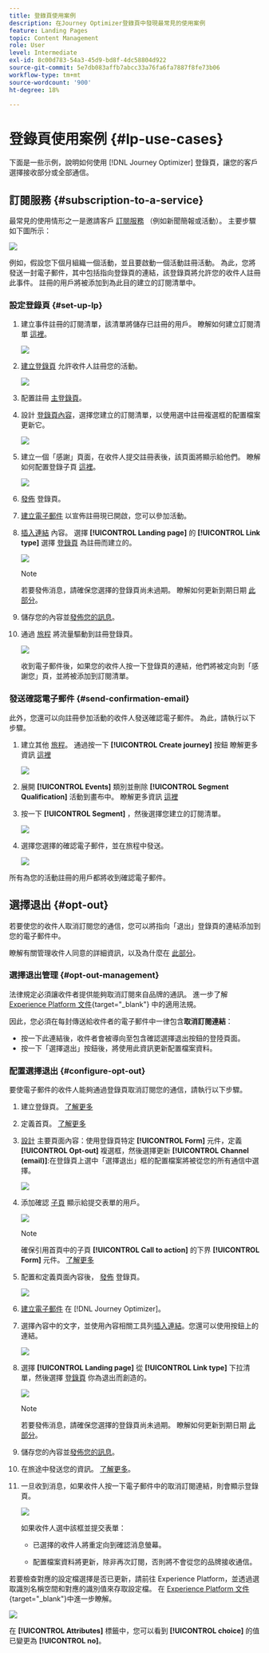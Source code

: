 ```yaml
---
title: 登錄頁使用案例
description: 在Journey Optimizer登錄頁中發現最常見的使用案例
feature: Landing Pages
topic: Content Management
role: User
level: Intermediate
exl-id: 8c00d783-54a3-45d9-bd8f-4dc58804d922
source-git-commit: 5e7db083affb7abcc33a76fa6fa7887f8fe73b06
workflow-type: tm+mt
source-wordcount: '900'
ht-degree: 18%

---
```


# 登錄頁使用案例 {#lp-use-cases}

下面是一些示例，說明如何使用 [!DNL Journey Optimizer] 登錄頁，讓您的客戶選擇接收部分或全部通信。

## 訂閱服務 {#subscription-to-a-service}

最常見的使用情形之一是邀請客戶 [訂閱服務](subscription-list.md) （例如新聞簡報或活動）。 主要步驟如下圖所示：

![](assets/lp_subscription-uc.png)

例如，假設您下個月組織一個活動，並且要啟動一個活動註冊活動<!--to keep your customers that are interested updated on that event-->。 為此，您將發送一封電子郵件，其中包括指向登錄頁的連結，該登錄頁將允許您的收件人註冊此事件。 註冊的用戶將被添加到為此目的建立的訂閱清單中。

### 設定登錄頁 {#set-up-lp}

1. 建立事件註冊的訂閱清單，該清單將儲存已註冊的用戶。 瞭解如何建立訂閱清單 [這裡](subscription-list.md#define-subscription-list)。

   ![](assets/lp_subscription-uc-list.png)

1. [建立登錄頁](create-lp.md) 允許收件人註冊您的活動。

   ![](assets/lp_create-lp-details.png)

1. 配置註冊 [主登錄頁](create-lp.md#configure-primary-page)。

1. 設計 [登錄頁內容](design-lp.md)，選擇您建立的訂閱清單，以使用選中註冊複選框的配置檔案更新它。

   ![](assets/lp_subscription-uc-lp-list.png)

1. 建立一個「感謝」頁面，在收件人提交註冊表後，該頁面將顯示給他們。 瞭解如何配置登錄子頁 [這裡](create-lp.md#configure-subpages)。

   ![](assets/lp_subscription-uc-thanks.png)

1. [發佈](create-lp.md#publish) 登錄頁。

1. [建立電子郵件](../messages/create-message.md) 以宣佈註冊現已開啟，您可以參加活動。

1. [插入連結](../messages/message-tracking.md#insert-links) 內容。 選擇 **[!UICONTROL Landing page]** 的 **[!UICONTROL Link type]** 選擇 [登錄頁](create-lp.md#configure-primary-page) 為註冊而建立的。

   ![](assets/lp_subscription-uc-link.png)

   >[!NOTE]
   >
   >若要發佈消息，請確保您選擇的登錄頁尚未過期。 瞭解如何更新到期日期 [此部分](create-lp.md#configure-primary-page)。

1. 儲存您的內容並[發佈您的訊息](../messages/publish-manage-message.md)。

1. 通過 [旅程](../building-journeys/journey.md) 將流量驅動到註冊登錄頁。

   ![](assets/lp_subscription-uc-journey.png)

   收到電子郵件後，如果您的收件人按一下登錄頁的連結，他們將被定向到「感謝您」頁，並將被添加到訂閱清單。

### 發送確認電子郵件 {#send-confirmation-email}

此外，您還可以向註冊參加活動的收件人發送確認電子郵件。 為此，請執行以下步驟。

1. 建立其他 [旅程](../building-journeys/journey.md)。 通過按一下 **[!UICONTROL Create journey]** 按鈕 瞭解更多資訊 [這裡](create-lp.md#configure-primary-page)

   ![](assets/lp_subscription-uc-create-journey.png)

1. 展開 **[!UICONTROL Events]** 類別並刪除 **[!UICONTROL Segment Qualification]** 活動到畫布中。 瞭解更多資訊 [這裡](../building-journeys/segment-qualification-events.md)

1. 按一下 **[!UICONTROL Segment]** ，然後選擇您建立的訂閱清單。

   ![](assets/lp_subscription-uc-confirm-journey.png)

1. 選擇您選擇的確認電子郵件，並在旅程中發送。

   ![](assets/lp_subscription-uc-confirm-email.png)

所有為您的活動註冊的用戶都將收到確認電子郵件。

<!--The event registration's subscription list tracks the profiles who registered and you can send them targeted event updates.-->

## 選擇退出 {#opt-out}

若要使您的收件人取消訂閱您的通信，您可以將指向「退出」登錄頁的連結添加到您的電子郵件中。

瞭解有關管理收件人同意的詳細資訊，以及為什麼在 [此部分](../messages/consent.md)。

### 選擇退出管理 {#opt-out-management}

法律規定必須讓收件者提供能夠取消訂閱來自品牌的通訊。 進一步了解 [Experience Platform 文件](https://experienceleague.adobe.com/docs/experience-platform/privacy/regulations/overview.html?lang=zh-Hant){target=&quot;_blank&quot;} 中的適用法規。

因此，您必須在每封傳送給收件者的電子郵件中一律包含&#x200B;**取消訂閱連結**：

* 按一下此連結後，收件者會被導向至包含確認選擇退出按鈕的登陸頁面。
* 按一下「選擇退出」按鈕後，將使用此資訊更新配置檔案資料。

### 配置選擇退出 {#configure-opt-out}

要使電子郵件的收件人能夠通過登錄頁取消訂閱您的通信，請執行以下步驟。

1. 建立登錄頁。 [了解更多](create-lp.md)

1. 定義首頁。 [了解更多](create-lp.md#configure-primary-page)

1. [設計](design-lp.md) 主要頁面內容：使用登錄頁特定 **[!UICONTROL Form]** 元件，定義 **[!UICONTROL Opt-out]** 複選框，然後選擇更新 **[!UICONTROL Channel (email)]**:在登錄頁上選中「選擇退出」框的配置檔案將被從您的所有通信中選擇。

   ![](assets/lp_opt-out-primary-lp.png)

   <!--You can also build your own landing page and host it on the third-party system of your choice.-->

1. 添加確認 [子頁](create-lp.md#configure-subpages) 顯示給提交表單的用戶。

   ![](assets/lp_opt-out-subpage.png)

   >[!NOTE]
   >
   >確保引用首頁中的子頁 **[!UICONTROL Call to action]** 的下界 **[!UICONTROL Form]** 元件。 [了解更多](design-lp.md)

1. 配置和定義頁面內容後， [發佈](create-lp.md#publish) 登錄頁。

   ![](assets/lp_opt-out-publish.png)

1. [建立電子郵件](../messages/create-message.md) 在 [!DNL Journey Optimizer]。

1. 選擇內容中的文字，並使用內容相關工具列[插入連結](../messages/message-tracking.md#insert-links)。您還可以使用按鈕上的連結。

   ![](assets/lp_opt-out-insert-link.png)

1. 選擇 **[!UICONTROL Landing page]** 從 **[!UICONTROL Link type]** 下拉清單，然後選擇 [登錄頁](create-lp.md#configure-primary-page) 你為退出而創造的。

   ![](assets/lp_opt-out-landing-page.png)

   >[!NOTE]
   >
   >若要發佈消息，請確保您選擇的登錄頁尚未過期。 瞭解如何更新到期日期 [此部分](create-lp.md#configure-primary-page)。

1. 儲存您的內容並[發佈您的訊息](../messages/publish-manage-message.md)。

1. 在旅途中發送您的資訊。 [了解更多](../building-journeys/journey.md)。

1. 一旦收到消息，如果收件人按一下電子郵件中的取消訂閱連結，則會顯示登錄頁。

   ![](assets/lp_opt-out-submit-form.png)

   如果收件人選中該框並提交表單：

   * 已選擇的收件人將重定向到確認消息螢幕。

   * 配置檔案資料將更新，除非再次訂閱，否則將不會從您的品牌接收通信。

若要檢查對應的設定檔選擇是否已更新，請前往 Experience Platform，並透過選取識別名稱空間和對應的識別值來存取設定檔。 在 [Experience Platform 文件](https://experienceleague.adobe.com/docs/experience-platform/profile/ui/user-guide.html?lang=zh-Hant){target=&quot;_blank&quot;}中進一步瞭解。

![](assets/lp_opt-out-profile-choice.png)

在 **[!UICONTROL Attributes]** 標籤中，您可以看到 **[!UICONTROL choice]** 的值已變更為 **[!UICONTROL no]**。

<!--

### Other ways to opt out

You can also enable your recipients to unsubscribe whithout using landing pages.

* **One-click opt-out**

    You can add a one-click opt-out link into your email content. This will enable your recipients to quickly unsubscribe from your communications, without being redirected to a landing page where they need to confirm opting out. [Learn more](../messages/consent.md#one-click-opt-out-link)

* **Unsubscribe link in header**

    If the recipients' email client supports displaying an unsubscribe link in the email header, emails sent with [!DNL Journey Optimizer] automatically include this link. [Learn more](../messages/consent.md#unsubscribe-email)
-->
